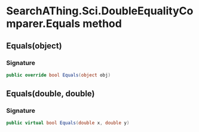 # SearchAThing.Sci.DoubleEqualityComparer.Equals method
## Equals(object)
### Signature
```csharp
public override bool Equals(object obj)
```
## Equals(double, double)
### Signature
```csharp
public virtual bool Equals(double x, double y)
```
